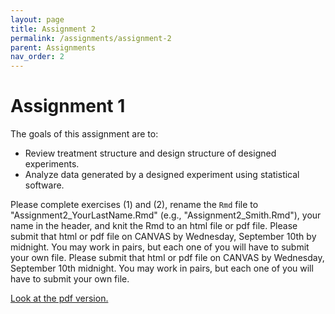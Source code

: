 ```yaml
---
layout: page
title: Assignment 2
permalink: /assignments/assignment-2
parent: Assignments
nav_order: 2
---
```

  
# Assignment 1  
  
The goals of this assignment are to: 

- Review treatment structure and design structure of designed experiments.  
- Analyze data generated by a designed experiment using statistical software. 

Please complete exercises (1) and (2), rename the `Rmd` file to "Assignment2_YourLastName.Rmd" (e.g., "Assignment2_Smith.Rmd"), your name in the header, and knit the Rmd to an html file or pdf file. Please submit that html or pdf file on CANVAS by Wednesday, September 10th by midnight. You may work in pairs, but each one of you will have to submit your own file. 
Please submit that html or pdf file on CANVAS by Wednesday, September 10th midnight. 
You may work in pairs, but each one of you will have to submit your own file. 

[Look at the pdf version.](https://stat870.github.io/fall2025/assignments/Assignment2_YourLastName.pdf)

